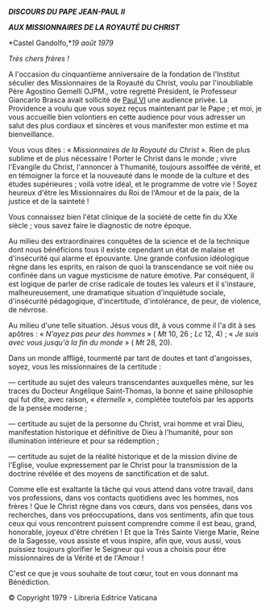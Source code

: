 ***DISCOURS DU PAPE JEAN-PAUL II***

***AUX MISSIONNAIRES DE LA ROYAUTÉ DU CHRIST***

*Castel Gandolfo,**19 août 1979*

*Très chers frères !*

A l'occasion du cinquantième anniversaire de la fondation de l'Institut séculier des Missionnaires de la Royauté du Christ, voulu par l'inoubliable Père Agostino Gemelli OJPM., votre regretté Président, le Professeur Giancarlo Brasca avait sollicité de [Paul VI](http://www.vatican.va/holy_father/paul_vi/index_fr.htm) une audience privée. La Providence a voulu que vous soyez reçus maintenant par le Pape ; et moi, je vous accueille bien volontiers en cette audience pour vous adresser un salut des plus cordiaux et sincères et vous manifester mon estime et ma bienveillance.

Vous vous dites : « *Missionnaires de la Royauté du Christ* ». Rien de plus sublime et de plus nécessaire ! Porter le Christ dans le monde ; vivre l'Evangile du Christ, l'annoncer à 1'humanité, toujours assoiffée de vérité, et en témoigner la force et la nouveauté dans le monde de la culture et des études supérieures ; voilà votre idéal, et le programme de votre vie ! Soyez heureux d'être les Missionnaires du Roi de l'Amour et de la paix, de la justice et de la sainteté !

Vous connaissez bien l'état clinique de la société de cette fin du XXe siècle ; vous savez faire le diagnostic de notre époque.

Au milieu des extraordinaires conquêtes de la science et de la technique dont nous bénéficions tous il existe cependant un état de malaise et d'insécurité qui alarme et épouvante. Une grande confusion idéologique règne dans les esprits, en raison de quoi la transcendance se voit niée ou confinée dans un vague mysticisme de nature émotive. Par conséquent, il est logique de parler de crise radicale de toutes les valeurs et il s'instaure, malheureusement, une dramatique situation d'inquiétude sociale, d'insécurité pédagogique, d'incertitude, d'intolérance, de peur, de violence, de névrose.

Au milieu d'une telle situation. Jésus vous dit, à vous comme il l'a dit à ses apôtres : « *N'ayez pas peur des hommes* » ( *Mt* 10, 26 ; *Lc* 12, 4) ; « *Je suis avec vous jusqu'à la fin du monde* » ( *Mt* 28, 20).

Dans un monde affligé, tourmenté par tant de doutes et tant d'angoisses, soyez, vous les missionnaires de la certitude :

— certitude au sujet des valeurs transcendantes auxquelles mène, sur les traces du Docteur Angélique Saint-Thomas, la bonne et saine philosophie qui fut dite, avec raison, « *éternelle* », complétée toutefois par les apports de la pensée moderne ;

— certitude au sujet de la personne du Christ, vrai homme et vrai Dieu, manifestation historique et définitive de Dieu à l'humanité, pour son illumination intérieure et pour sa rédemption ;

— certitude au sujet de la réalité historique et de la mission divine de l'Eglise, voulue expressement par le Christ pour la transmission de la doctrine révélée et des moyens de sanctification et de salut.

Comme elle est exaltante la tâche qui vous attend dans votre travail, dans vos professions, dans vos contacts quotidiens avec les hommes, nos frères ! Que le Christ règne dans vos cœurs, dans vos pensées, dans vos recherches, dans vos préoccupations, dans vos sentiments, afin que tous ceux qui vous rencontrent puissent comprendre comme il est beau, grand, honorable, joyeux d'être chrétien ! Et que la Très Sainte Vierge Marie, Reine de la Sagesse, vous assiste et vous inspire, afin que, vous aussi, vous puissiez toujours glorifier le Seigneur qui vous a choisis pour être missionnaires de la Vérité et de l'Amour !

C'est ce que je vous souhaite de tout cœur, tout en vous donnant ma Bénédiction.

© Copyright 1979 - Libreria Editrice Vaticana